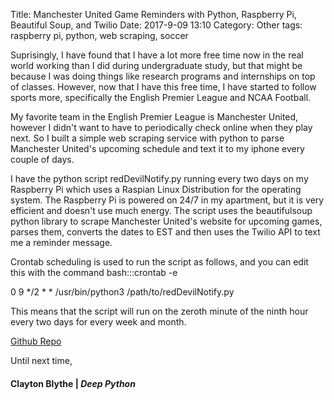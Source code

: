 Title: Manchester United Game Reminders with Python, Raspberry Pi, Beautiful Soup, and Twilio
Date: 2017-9-09 13:10
Category: Other
tags: raspberry pi, python, web scraping, soccer

Suprisingly, I have found that I have a lot more free time now in the real world working than I did during undergraduate study, but that might be because I was doing things like research programs and internships on top of classes. However, now that I have this free time, I have started to follow sports more, specifically the English Premier League and NCAA Football. 

My favorite team in the English Premier League is Manchester United, however I didn't want to have to periodically check online when they play next. So I built a simple web
scraping service with python to parse Manchester United's upcoming schedule and text it to my iphone every couple of days. 

I have the python script redDevilNotify.py running every two days on my Raspberry Pi which uses a Raspian Linux Distribution for the operating system. The Raspberry Pi is powered on 24/7 in my apartment, but it is very efficient and doesn't use much energy. 
The script uses the beautifulsoup python library to scrape Manchester United's website for upcoming games, parses them, converts the dates to EST and then uses the Twilio API to text me a reminder message. 

Crontab scheduling is used to run the script as follows, and you can edit this with the command bash:::crontab -e

0 9 \*/2 * * /usr/bin/python3 /path/to/redDevilNotify.py 

This means that the script will run on the zeroth minute of the ninth hour every two days for every week and month. 

[Github Repo](https://github.com/claytonblythe/RedDevilNotify)

Until next time,
#### Clayton Blythe | *Deep Python*
